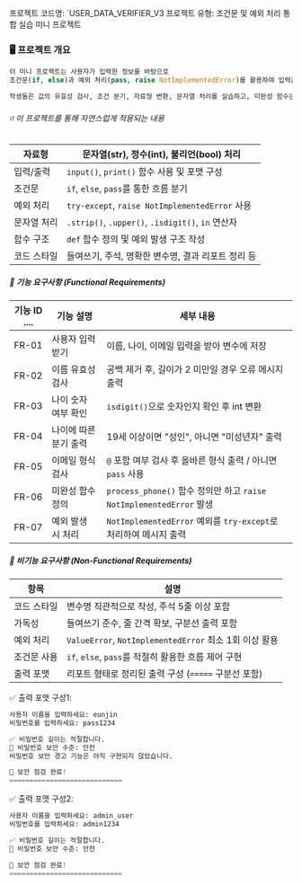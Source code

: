 프로젝트 코드명: `USER_DATA_VERIFIER_V3
프로젝트 유형: 조건문 및 예외 처리 통합 실습 미니 프로젝트

### 🖥️ 프로젝트 개요
```python
이 미니 프로젝트는 사용자가 입력한 정보를 바탕으로  
조건문(if, else)과 예외 처리(pass, raise NotImplementedError)를 활용하여 입력값을 분석하고 검증 결과 리포트를 출력하는 연습 과제입니다.

학생들은 값의 유효성 검사, 조건 분기, 자료형 변환, 문자열 처리를 실습하고, 미완성 함수는 raise NotImplementedError로 마무리하며 실제 프로그램처럼 구성하는 경험을 하게 됩니다.
```

###### ◽ 이 프로젝트를 통해 자연스럽게 적용되는 내용
| 자료형    | 문자열(str), 정수(int), 불리언(bool) 처리                |
| ------ | ---------------------------------------------- |
| 입력/출력  | `input()`, `print()` 함수 사용 및 포맷 구성             |
| 조건문    | `if`, `else`, `pass`를 통한 흐름 분기                 |
| 예외 처리  | `try-except`, `raise NotImplementedError` 사용   |
| 문자열 처리 | `.strip()`, `.upper()`, `.isdigit()`, `in` 연산자 |
| 함수 구조  | `def` 함수 정의 및 예외 발생 구조 작성                      |
| 코드 스타일 | 들여쓰기, 주석, 명확한 변수명, 결과 리포트 정리 등                 |

##### 📄 기능 요구사항 (Functional Requirements)
| 기능 ID .... | 기능 설명        | 세부 내용                                                      |
| ---------- | ------------ | ---------------------------------------------------------- |
| FR-01      | 사용자 입력 받기    | 이름, 나이, 이메일 입력을 받아 변수에 저장                                  |
| FR-02      | 이름 유효성 검사    | 공백 제거 후, 길이가 2 미만일 경우 오류 메시지 출력                            |
| FR-03      | 나이 숫자 여부 확인  | `isdigit()`으로 숫자인지 확인 후 int 변환                             |
| FR-04      | 나이에 따른 분기 출력 | 19세 이상이면 "성인", 아니면 "미성년자" 출력                               |
| FR-05      | 이메일 형식 검사    | `@` 포함 여부 검사 후 올바른 형식 출력 / 아니면 `pass` 사용                   |
| FR-06      | 미완성 함수 정의    | `process_phone()` 함수 정의만 하고 `raise NotImplementedError` 발생 |
| FR-07      | 예외 발생 시 처리   | `NotImplementedError` 예외를 `try-except`로 처리하여 메시지 출력        |
##### 📄 비기능 요구사항 (Non-Functional Requirements)
| 항목     | 설명                                              |
| ------ | ----------------------------------------------- |
| 코드 스타일 | 변수명 직관적으로 작성, 주석 5줄 이상 포함                       |
| 가독성    | 들여쓰기 준수, 줄 간격 확보, 구분선 출력 포함                     |
| 예외 처리  | `ValueError`, `NotImplementedError` 최소 1회 이상 활용 |
| 조건문 사용 | `if`, `else`, `pass`를 적절히 활용한 흐름 제어 구현          |
| 출력 포맷  | 리포트 형태로 정리된 출력 구성 (`=====` 구분선 포함)              |

✅ 출력 포맷 구성1:
```python
사용자 이름을 입력하세요: eunjin
비밀번호를 입력하세요: pass1234

✅ 비밀번호 길이는 적절합니다.
🔐 비밀번호 보안 수준: 안전
비밀번호 보안 경고 기능은 아직 구현되지 않았습니다.

🎉 보안 점검 완료!
============================
```

✅ 출력 포맷 구성2:
```python
사용자 이름을 입력하세요: admin_user
비밀번호를 입력하세요: admin1234

✅ 비밀번호 길이는 적절합니다.
🔐 비밀번호 보안 수준: 안전

🎉 보안 점검 완료!
============================
```
